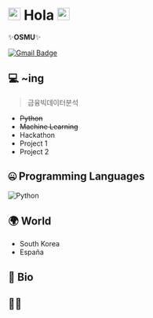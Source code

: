 # <img src="https://media.giphy.com/media/hvRJCLFzcasrR4ia7z/giphy.gif" width="25px"> Hola <img src="https://media.giphy.com/media/hvRJCLFzcasrR4ia7z/giphy.gif" width="25px">

 ✨**OSMU**✨

[![Gmail Badge](https://img.shields.io/badge/-rumbini98@gmail.com-c14438?style=flat-square&logo=Gmail&logoColor=white&link=mailto:rumbini98@gmail.com)](mailto:rumbini98@gmail.com)

## 💻 ~ing
> 금융빅데이터분석
- ~~Python~~
- ~~Machine Learning~~
- Hackathon
- Project 1
- Project 2

## 🤐 Programming Languages

<img alt="Python" src="https://img.shields.io/badge/python%20-%2314354C.svg?&style=for-the-badge&logo=python&logoColor=white"/> 

## 🌍 World
- South Korea
- España

## 📘 Bio


## 🙋🏻 


